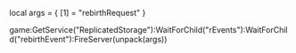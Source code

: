 local args = {
    [1] = "rebirthRequest"
}

game:GetService("ReplicatedStorage"):WaitForChild("rEvents"):WaitForChild("rebirthEvent"):FireServer(unpack(args))
